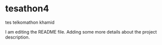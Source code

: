 # tesathon4
tes telkomathon khamid

I am editing the README file. Adding some more details about the project description.
